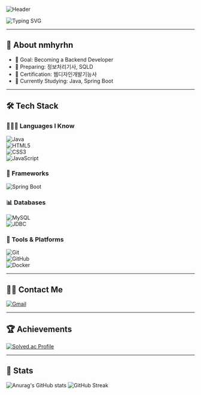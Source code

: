 <!-- Header Banner -->
![Header](https://capsule-render.vercel.app/api?type=waving&color=ff4b81&text=&animation=twinkling&height=130)

<!-- Typing SVG -->
![Typing SVG](https://readme-typing-svg.demolab.com?font=Alkatra&weight=500&size=45&duration=3500&pause=3&color=ffffff&center=true&vCenter=false&multiline=true&repeat=true&width=1000&height=60&lines=Welcome+to+nmhyrhn's+GitHub!+😊)

---

## 🤩 About nmhyrhn
- 🎯 Goal: Becoming a Backend Developer  
- 📖 Preparing: 정보처리기사, SQLD  
- 🏅 Certification: 웹디자인개발기능사  
- 🌱 Currently Studying: Java, Spring Boot  

---

## 🛠️ Tech Stack  

### 👩🏻‍💻 Languages I Know  
![Java](https://img.shields.io/badge/Java-007396?style=flat-square&logo=Java&logoColor=white)  
![HTML5](https://img.shields.io/badge/HTML5-E34F26?style=flat-square&logo=HTML5&logoColor=white)  
![CSS3](https://img.shields.io/badge/CSS3-1572B6?style=flat-square&logo=CSS3&logoColor=white)  
![JavaScript](https://img.shields.io/badge/JavaScript-F7DF1E?style=flat-square&logo=JavaScript&logoColor=black)  

### 🌱 Frameworks  
![Spring Boot](https://img.shields.io/badge/Spring%20Boot-6DB33F?style=flat-square&logo=springboot&logoColor=white)  

### 📊 Databases  
![MySQL](https://img.shields.io/badge/MySQL-4479A1?style=flat-square&logo=mysql&logoColor=white)  
![JDBC](https://img.shields.io/badge/JDBC-003B57?style=flat-square&logo=databricks&logoColor=white)  

### 🧭 Tools & Platforms  
![Git](https://img.shields.io/badge/Git-F05032?style=flat-square&logo=Git&logoColor=white)  
![GitHub](https://img.shields.io/badge/GitHub-181717?style=flat-square&logo=GitHub&logoColor=white)  
![Docker](https://img.shields.io/badge/Docker-2496ED?style=flat-square&logo=Docker&logoColor=white)  

---

## 🧑‍💻 Contact Me  
[![Gmail](https://img.shields.io/badge/Gmail-EA4335?style=flat-square&logo=Gmail&logoColor=white)](mailto:gbs06193@gmail.com)  

---

## 🏆 Achievements  
[![Solved.ac Profile](http://mazassumnida.wtf/api/v2/generate_badge?boj=nmhyrhn)](https://solved.ac/nmhyrhn/)  

---

## 🏅 Stats  
![Anurag's GitHub stats](https://github-readme-stats.vercel.app/api?username=nmhyrhn&hide=contribs,prs&show_icons=true&theme=테마)
![GitHub Streak](https://github-readme-streak-stats.herokuapp.com?user=nmhyrhn&theme=dark&hide_border=true)  

